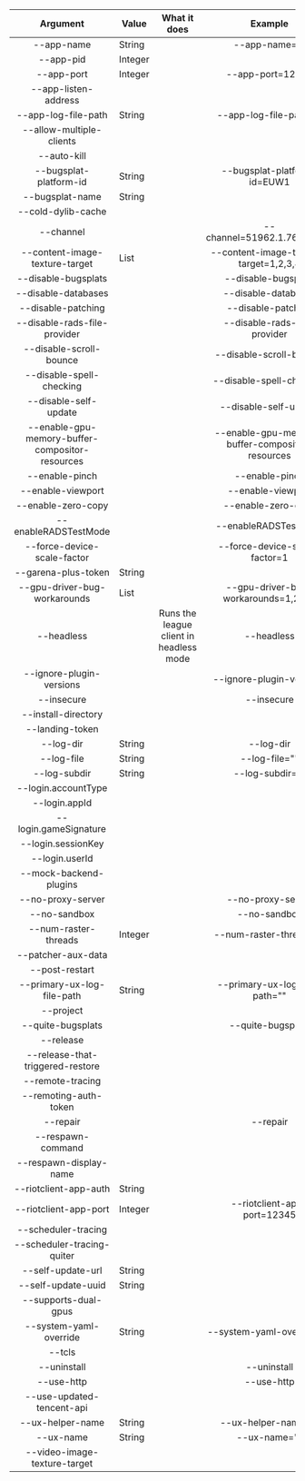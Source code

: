 |                     Argument                    | Value   |               What it does              |                     Example                     | Additional information |
|:-----------------------------------------------:|---------|:---------------------------------------:|:-----------------------------------------------:|------------------------|
| --app-name                                      |  String |                                         | --app-name=""                                   |                        |
| --app-pid                                       | Integer |                                         |                                                 |                        |
| --app-port                                      | Integer |                                         | --app-port=12345                                |                        |
| --app-listen-address                            |         |                                         |                                                 |                        |
| --app-log-file-path                             |  String |                                         | --app-log-file-path=""                          |                        |
| --allow-multiple-clients                        |         |                                         |                                                 |                        |
| --auto-kill                                     |         |                                         |                                                 |                        |
| --bugsplat-platform-id                          |  String |                                         | --bugsplat-platform-id=EUW1                     |                        |
| --bugsplat-name                                 |  String |                                         |                                                 |                        |
| --cold-dylib-cache                              |         |                                         |                                                 |                        |
| --channel                                       |         |                                         | --channel=51962.1.76785605                      |                        |
| --content-image-texture-target                  |   List  |                                         | --content-image-texture-target=1,2,3,4          |                        |
| --disable-bugsplats                             |         |                                         | --disable-bugsplats                             |                        |
| --disable-databases                             |         |                                         | --disable-databases                             |                        |
| --disable-patching                              |         |                                         | --disable-patching                              |                        |
| --disable-rads-file-provider                    |         |                                         | --disable-rads-file-provider                    |                        |
| --disable-scroll-bounce                         |         |                                         | --disable-scroll-bounce                         |                        |
| --disable-spell-checking                        |         |                                         | --disable-spell-checking                        |                        |
| --disable-self-update                           |         |                                         | --disable-self-update                           |                        |
| --enable-gpu-memory-buffer-compositor-resources |         |                                         | --enable-gpu-memory-buffer-compositor-resources |                        |
| --enable-pinch                                  |         |                                         | --enable-pinch                                  |                        |
| --enable-viewport                               |         |                                         | --enable-viewport                               |                        |
| --enable-zero-copy                              |         |                                         | --enable-zero-copy                              |                        |
| --enableRADSTestMode                            |         |                                         | --enableRADSTestMode                            |                        |
| --force-device-scale-factor                     |         |                                         | --force-device-scale-factor=1                   |                        |
| --garena-plus-token                             |  String |                                         |                                                 |                        |
| --gpu-driver-bug-workarounds                    |   List  |                                         | --gpu-driver-bug-workarounds=1,2,4,5            |                        |
| --headless                                      |         | Runs the league client in headless mode | --headless                                      |                        |
| --ignore-plugin-versions                        |         |                                         | --ignore-plugin-versions                        |                        |
| --insecure                                      |         |                                         | --insecure                                      |                        |
| --install-directory                             |         |                                         |                                                 |                        |
| --landing-token                                 |         |                                         |                                                 |                        |
| --log-dir                                       |  String |                                         | --log-dir                                       |                        |
| --log-file                                      |  String |                                         | --log-file=""                                   |                        |
| --log-subdir                                    |  String |                                         | --log-subdir=""                                 |                        |
| --login.accountType                             |         |                                         |                                                 |                        |
| --login.appId                                   |         |                                         |                                                 |                        |
| --login.gameSignature                           |         |                                         |                                                 |                        |
| --login.sessionKey                              |         |                                         |                                                 |                        |
| --login.userId                                  |         |                                         |                                                 |                        |
| --mock-backend-plugins                          |         |                                         |                                                 |                        |
| --no-proxy-server                               |         |                                         | --no-proxy-server                               |                        |
| --no-sandbox                                    |         |                                         | --no-sandbox                                    |                        |
| --num-raster-threads                            | Integer |                                         | --num-raster-threads=1                          |                        |
| --patcher-aux-data                              |         |                                         |                                                 |                        |
| --post-restart                                  |         |                                         |                                                 |                        |
| --primary-ux-log-file-path                      |  String |                                         | --primary-ux-log-file-path=""                   |                        |
| --project                                       |         |                                         |                                                 |                        |
| --quite-bugsplats                               |         |                                         | --quite-bugsplats                               |                        |
| --release                                       |         |                                         |                                                 |                        |
| --release-that-triggered-restore                |         |                                         |                                                 |                        |
| --remote-tracing                                |         |                                         |                                                 |                        |
| --remoting-auth-token                           |         |                                         |                                                 |                        |
| --repair                                        |         |                                         | --repair                                        |                        |
| --respawn-command                               |         |                                         |                                                 |                        |
| --respawn-display-name                          |         |                                         |                                                 |                        |
| --riotclient-app-auth                           |  String |                                         |                                                 |                        |
| --riotclient-app-port                           | Integer |                                         | --riotclient-app-port=12345                     |                        |
| --scheduler-tracing                             |         |                                         |                                                 |                        |
| --scheduler-tracing-quiter                      |         |                                         |                                                 |                        |
| --self-update-url                               |  String |                                         |                                                 |                        |
| --self-update-uuid                              |  String |                                         |                                                 |                        |
| --supports-dual-gpus                            |         |                                         |                                                 |                        |
| --system-yaml-override                          |  String |                                         | --system-yaml-override=""                       |                        |
| --tcls                                          |         |                                         |                                                 |                        |
| --uninstall                                     |         |                                         | --uninstall                                     |                        |
| --use-http                                      |         |                                         | --use-http                                      |                        |
| --use-updated-tencent-api                       |         |                                         |                                                 |                        |
| --ux-helper-name                                |  String |                                         | --ux-helper-name=""                             |                        |
| --ux-name                                       |  String |                                         | --ux-name=""                                    |                        |
| --video-image-texture-target                    |         |                                         |                                                 |                        |
